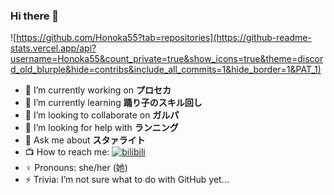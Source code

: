 ### Hi there 👋

![https://github.com/Honoka55?tab=repositories](https://github-readme-stats.vercel.app/api?username=Honoka55&count_private=true&show_icons=true&theme=discord_old_blurple&hide=contribs&include_all_commits=1&hide_border=1&PAT_1)

- 🔭 I’m currently working on **プロセカ**
- 🌱 I’m currently learning **踊り子のスキル回し**
- 👯 I’m looking to collaborate on **ガルパ**
- 🤔 I’m looking for help with **ランニング**
- 💬 Ask me about **スタァライト**
- 📺 How to reach me: [![bilibili](https://img.shields.io/badge/dynamic/json?label=焰华Honoka55&logo=bilibili&query=%24.data.follower&url=https%3A%2F%2Fapi.bilibili.com%2Fx%2Frelation%2Fstat%3Fvmid%3D7398042&color=blue&style=flat-square)](https://space.bilibili.com/7398042)
- ♀️ Pronouns: she/her (她)
- ⚡ Trivia: I’m not sure what to do with GitHub yet…
